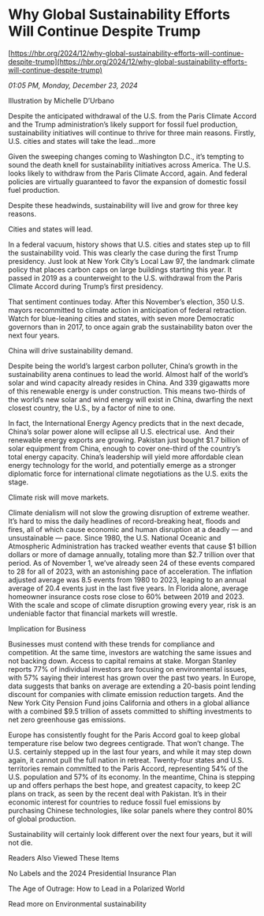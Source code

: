 # Why Global Sustainability Efforts Will Continue Despite Trump

[https://hbr.org/2024/12/why-global-sustainability-efforts-will-continue-despite-trump](https://hbr.org/2024/12/why-global-sustainability-efforts-will-continue-despite-trump)

*01:05 PM, Monday, December 23, 2024*

Illustration by Michelle D’Urbano

Despite the anticipated withdrawal of the U.S. from the Paris Climate Accord and the Trump administration’s likely support for fossil fuel production, sustainability initiatives will continue to thrive for three main reasons. Firstly, U.S. cities and states will take the lead...more

Given the sweeping changes coming to Washington D.C., it’s tempting to sound the death knell for sustainability initiatives across America. The U.S. looks likely to withdraw from the Paris Climate Accord, again. And federal policies are virtually guaranteed to favor the expansion of domestic fossil fuel production.

Despite these headwinds, sustainability will live and grow for three key reasons.

Cities and states will lead.

In a federal vacuum, history shows that U.S. cities and states step up to fill the sustainability void. This was clearly the case during the first Trump presidency. Just look at New York City’s Local Law 97, the landmark climate policy that places carbon caps on large buildings starting this year. It passed in 2019 as a counterweight to the U.S. withdrawal from the Paris Climate Accord during Trump’s first presidency.

That sentiment continues today. After this November’s election, 350 U.S. mayors recommitted to climate action in anticipation of federal retraction. Watch for blue-leaning cities and states, with seven more Democratic governors than in 2017, to once again grab the sustainability baton over the next four years.

China will drive sustainability demand.

Despite being the world’s largest carbon polluter, China’s growth in the sustainability arena continues to lead the world. Almost half of the world’s solar and wind capacity already resides in China. And 339 gigawatts more of this renewable energy is under construction. This means two-thirds of the world’s new solar and wind energy will exist in China, dwarfing the next closest country, the U.S., by a factor of nine to one.

In fact, the International Energy Agency predicts that in the next decade, China’s solar power alone will eclipse all U.S. electrical use.  And their renewable energy exports are growing. Pakistan just bought $1.7 billion of solar equipment from China, enough to cover one-third of the country’s total energy capacity. China’s leadership will yield more affordable clean energy technology for the world, and potentially emerge as a stronger diplomatic force for international climate negotiations as the U.S. exits the stage.

Climate risk will move markets.

Climate denialism will not slow the growing disruption of extreme weather. It’s hard to miss the daily headlines of record-breaking heat, floods and fires, all of which cause economic and human disruption at a deadly — and unsustainable — pace. Since 1980, the U.S. National Oceanic and Atmospheric Administration has tracked weather events that cause $1 billion dollars or more of damage annually, totaling more than $2.7 trillion over that period. As of November 1, we’ve already seen 24 of these events compared to 28 for all of 2023, with an astonishing pace of acceleration. The inflation adjusted average was 8.5 events from 1980 to 2023, leaping to an annual average of 20.4 events just in the last five years. In Florida alone, average homeowner insurance costs rose close to 60% between 2019 and 2023. With the scale and scope of climate disruption growing every year, risk is an undeniable factor that financial markets will wrestle.

Implication for Business

Businesses must contend with these trends for compliance and competition. At the same time, investors are watching the same issues and not backing down. Access to capital remains at stake. Morgan Stanley reports 77% of individual investors are focusing on environmental issues, with 57% saying their interest has grown over the past two years. In Europe, data suggests that banks on average are extending a 20-basis point lending discount for companies with climate emission reduction targets. And the New York City Pension Fund joins California and others in a global alliance with a combined $9.5 trillion of assets committed to shifting investments to net zero greenhouse gas emissions.

Europe has consistently fought for the Paris Accord goal to keep global temperature rise below two degrees centigrade. That won’t change. The U.S. certainly stepped up in the last four years, and while it may step down again, it cannot pull the full nation in retreat. Twenty-four states and U.S. territories remain committed to the Paris Accord, representing 54% of the U.S. population and 57% of its economy. In the meantime, China is stepping up and offers perhaps the best hope, and greatest capacity, to keep 2C plans on track, as seen by the recent deal with Pakistan. It’s in their economic interest for countries to reduce fossil fuel emissions by purchasing Chinese technologies, like solar panels where they control 80% of global production.

Sustainability will certainly look different over the next four years, but it will not die.

Readers Also Viewed These Items

No Labels and the 2024 Presidential Insurance Plan

The Age of Outrage: How to Lead in a Polarized World

Read more on Environmental sustainability

